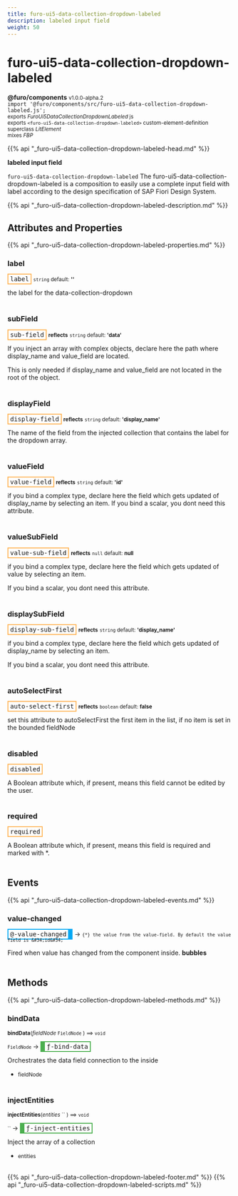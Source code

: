 ```yaml
---
title: furo-ui5-data-collection-dropdown-labeled
description: labeled input field
weight: 50
---
```


# furo-ui5-data-collection-dropdown-labeled
**@furo/components** <small>v1.0.0-alpha.2</small>
<br>`import '@furo/components/src/furo-ui5-data-collection-dropdown-labeled.js';`<small>
<br>exports *FuroUi5DataCollectionDropdownLabeled* js
<br>exports `<furo-ui5-data-collection-dropdown-labeled>` custom-element-definition
<br>superclass *LitElement*
<br> mixes *FBP*</small>

{{% api "_furo-ui5-data-collection-dropdown-labeled-head.md" %}}

**labeled input field**

`furo-ui5-data-collection-dropdown-labeled`
The furo-ui5-data-collection-dropdown-labeled is a composition to easily use a complete input field with label according
to the design specification of SAP Fiori Design System.

{{% api "_furo-ui5-data-collection-dropdown-labeled-description.md" %}}


## Attributes and Properties
{{% api "_furo-ui5-data-collection-dropdown-labeled-properties.md" %}}






### **label**

<span  style="border-width:2px; border-style: solid;border-color:  rgb(255, 182, 91);font-family:monospace; padding:2px 4px;">label</span>
<small>`string` default: **&#39;&#39;**</small>

the label for the data-collection-dropdown
<br><br>

### **subField**

<span  style="border-width:2px; border-style: solid;border-color:  rgb(255, 182, 91);font-family:monospace; padding:2px 4px;">sub-field</span> <small>**reflects**</small>
<small>`string` default: **&#39;data&#39;**</small>

If you inject an array with complex objects, declare here the path where display_name and value_field are located.

This is only needed if display_name and value_field are not located in the root of the object.
<br><br>

### **displayField**

<span  style="border-width:2px; border-style: solid;border-color:  rgb(255, 182, 91);font-family:monospace; padding:2px 4px;">display-field</span> <small>**reflects**</small>
<small>`string` default: **&#39;display_name&#39;**</small>

The name of the field from the injected collection that contains the label for the dropdown array.
<br><br>

### **valueField**

<span  style="border-width:2px; border-style: solid;border-color:  rgb(255, 182, 91);font-family:monospace; padding:2px 4px;">value-field</span> <small>**reflects**</small>
<small>`string` default: **&#39;id&#39;**</small>

if you bind a complex type, declare here the field which gets updated of display_name by selecting an item.
If you bind a scalar, you dont need this attribute.
<br><br>

### **valueSubField**

<span  style="border-width:2px; border-style: solid;border-color:  rgb(255, 182, 91);font-family:monospace; padding:2px 4px;">value-sub-field</span> <small>**reflects**</small>
<small>`null` default: **null**</small>

if you bind a complex type, declare here the field which gets updated of value by selecting an item.

If you bind a scalar, you dont need this attribute.
<br><br>

### **displaySubField**

<span  style="border-width:2px; border-style: solid;border-color:  rgb(255, 182, 91);font-family:monospace; padding:2px 4px;">display-sub-field</span> <small>**reflects**</small>
<small>`string` default: **&#39;display_name&#39;**</small>

if you bind a complex type, declare here the field which gets updated of display_name by selecting an item.

If you bind a scalar, you dont need this attribute.
<br><br>

### **autoSelectFirst**

<span  style="border-width:2px; border-style: solid;border-color:  rgb(255, 182, 91);font-family:monospace; padding:2px 4px;">auto-select-first</span> <small>**reflects**</small>
<small>`boolean` default: **false**</small>

set this attribute to autoSelectFirst the first item in the list, if no item is set in the bounded fieldNode
<br><br>

### **disabled**

<span  style="border-width:2px; border-style: solid;border-color:  rgb(255, 182, 91);font-family:monospace; padding:2px 4px;">disabled</span>
</small>

A Boolean attribute which, if present, means this field cannot be edited by the user.
<br><br>

### **required**

<span  style="border-width:2px; border-style: solid;border-color:  rgb(255, 182, 91);font-family:monospace; padding:2px 4px;">required</span>
</small>

A Boolean attribute which, if present, means this field is required and marked with *.
<br><br>
## Events
{{% api "_furo-ui5-data-collection-dropdown-labeled-events.md" %}}

### **value-changed**
<span  style="border-width:2px 10px 2px 2px; border-style: solid;border-color:  rgb(2, 168, 244);font-family:monospace; padding:2px 4px;">@-value-changed</span>
→ <small>`{*} the value from the value-field. By default the value field is &#34;id&#34;`</small>

 Fired when value has changed from the component inside. **bubbles**
<br><br>

## Methods
{{% api "_furo-ui5-data-collection-dropdown-labeled-methods.md" %}}



### **bindData**
<small>**bindData**(*fieldNode* `FieldNode` ) ⟹ `void`</small>

<small>`FieldNode` </small> →
<span  style="border-width:2px 2px 2px 10px; border-style: solid;border-color:  rgb(76, 175, 80);font-family:monospace; padding:2px 4px;">ƒ-bind-data</span>

Orchestrates the data field connection to the inside

- <small>fieldNode </small>
<br><br>

### **injectEntities**
<small>**injectEntities**(*entities* `` ) ⟹ `void`</small>

<small>`` </small> →
<span  style="border-width:2px 2px 2px 10px; border-style: solid;border-color:  rgb(76, 175, 80);font-family:monospace; padding:2px 4px;">ƒ-inject-entities</span>

Inject the array of a collection

- <small>entities </small>
<br><br>













{{% api "_furo-ui5-data-collection-dropdown-labeled-footer.md" %}}
{{% api "_furo-ui5-data-collection-dropdown-labeled-scripts.md" %}}
